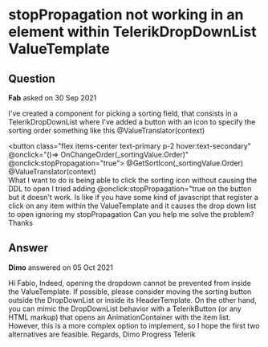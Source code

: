 # stopPropagation not working in an element within TelerikDropDownList ValueTemplate

## Question

**Fab** asked on 30 Sep 2021

I've created a component for picking a sorting field, that consists in a TelerikDropDownList where I've added a button with an icon to specify the sorting order something like this <TelerikDropDownList Value="_sortingValue.Value" Data="Choices" PopupHeight="auto" PopupWidth="200px" Class="max-w-min flex-grow" ValueChanged="@((TEnum sorting)=> OnSortChanged(sorting))"> <ItemTemplate> @ValueTranslator(context) </ItemTemplate> <ValueTemplate> <div class="flex flex-row items-center"> <button class="flex items-center text-primary p-2 hover:text-secondary" @onclick="()=> OnChangeOrder(_sortingValue.Order)" @onclick:stopPropagation="true"> <Icon> @GetSortIcon(_sortingValue.Order) </Icon> </button> <div> @ValueTranslator(context) </div> </div> </ValueTemplate> What I want to do is being able to click the sorting icon without causing the DDL to open I tried adding @onclick:stopPropagation="true on the button but it doesn't work. Is like if you have some kind of javascript that register a click on any item within the ValueTemplate and it causes the drop down list to open ignoring my stopPropagation Can you help me solve the problem? Thanks

## Answer

**Dimo** answered on 05 Oct 2021

Hi Fabio, Indeed, opening the dropdown cannot be prevented from inside the ValueTemplate. If possible, please consider moving the sorting button outside the DropDownList or inside its HeaderTemplate. On the other hand, you can mimic the DropDownList behavior with a TelerikButton (or any HTML markup) that opens an AnimationContainer with the item list. However, this is a more complex option to implement, so I hope the first two alternatives are feasible. Regards, Dimo Progress Telerik
